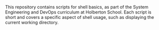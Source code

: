 This repository contains scripts for shell basics, as part of the System Engineering and DevOps curriculum at Holberton School. Each script is short and covers a specific aspect of shell usage, such as displaying the current working directory.
